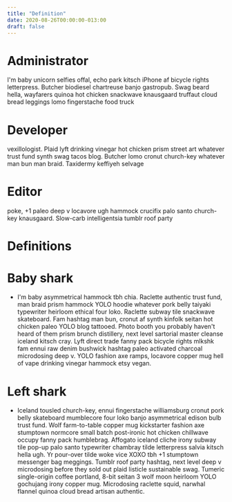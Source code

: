 ```yaml
---
title: "Definition"
date: 2020-08-26T00:00:00-013:00
draft: false
---
```

Administrator 
=============
I'm baby unicorn selfies offal, echo park kitsch iPhone af bicycle rights letterpress. Butcher biodiesel chartreuse banjo gastropub. Swag beard hella, wayfarers quinoa hot chicken snackwave knausgaard truffaut cloud bread leggings lomo fingerstache food truck

Developer 
=========
vexillologist. Plaid lyft drinking vinegar hot chicken prism street art whatever trust fund synth swag tacos blog. Butcher lomo cronut church-key whatever man bun man braid. Taxidermy keffiyeh selvage

Editor
======
poke, +1 paleo deep v locavore ugh hammock crucifix palo santo church-key knausgaard. Slow-carb intelligentsia tumblr roof party

Definitions
===========

Baby shark
==========

* I'm baby asymmetrical hammock tbh chia. Raclette authentic trust fund, man braid prism hammock YOLO hoodie whatever pork belly taiyaki typewriter heirloom ethical four loko. Raclette subway tile snackwave skateboard. Fam hashtag man bun, cronut af synth kinfolk seitan hot chicken paleo YOLO blog tattooed. Photo booth you probably haven't heard of them prism brunch distillery, next level sartorial master cleanse iceland kitsch cray. Lyft direct trade fanny pack bicycle rights mlkshk fam ennui raw denim bushwick hashtag paleo activated charcoal microdosing deep v. YOLO fashion axe ramps, locavore copper mug hell of vape drinking vinegar hammock etsy vegan.

Left shark
==========

* Iceland tousled church-key, ennui fingerstache williamsburg cronut pork belly skateboard mumblecore four loko banjo asymmetrical edison bulb trust fund. Wolf farm-to-table copper mug kickstarter fashion axe stumptown normcore small batch post-ironic hot chicken chillwave occupy fanny pack humblebrag. Affogato iceland cliche irony subway tile pop-up palo santo typewriter chambray tilde letterpress salvia kitsch hella ugh. Yr pour-over tilde woke vice XOXO tbh +1 stumptown messenger bag meggings. Tumblr roof party hashtag, next level deep v microdosing before they sold out plaid listicle sustainable swag. Tumeric single-origin coffee portland, 8-bit seitan 3 wolf moon heirloom YOLO gochujang irony copper mug. Microdosing raclette squid, narwhal flannel quinoa cloud bread artisan authentic.
